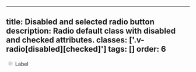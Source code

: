 <!--
 *              Copyright (c) 2025 Visa, Inc.
 *
 * Licensed under the Apache License, Version 2.0 (the "License");
 * you may not use this file except in compliance with the License.
 * You may obtain a copy of the License at
 *
 *         http://www.apache.org/licenses/LICENSE-2.0
 *
 * Unless required by applicable law or agreed to in writing, software
 * distributed under the License is distributed on an "AS IS" BASIS,
 * WITHOUT WARRANTIES OR CONDITIONS OF ANY KIND, either express or implied.
 * See the License for the specific language governing permissions and
 * limitations under the License.
 *
 -->
---
title: Disabled and selected radio button
description: Radio default class with disabled and checked attributes.
classes: ['.v-radio[disabled][checked]']
tags: []
order: 6
---

<div class="v-flex v-align-items-center v-gap-2">
  <input checked="" class="v-radio" disabled="" id="radio-disabled-checked" name="radio-test-5" type="radio"/>
  <label class="v-label v-typography-label-large" for="radio-disabled-checked">
    Label
  </label>
</div>
